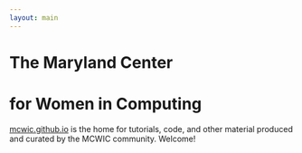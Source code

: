 ```yaml
---
layout: main
---
```


<div class="jumbotron">
	<h1>The Maryland Center</h1>
    <h1>for Women in Computing</h1>
    <p><a href="http://mcwic.github.io">mcwic.github.io</a> is the home for tutorials, code, and other material produced and curated by the MCWIC community. Welcome!</p>
</div>